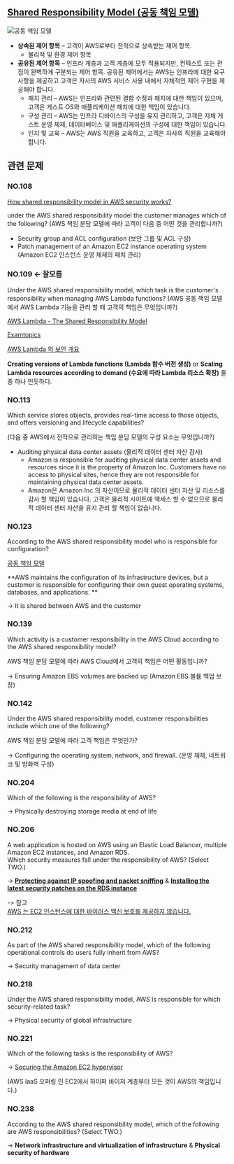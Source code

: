 ## [Shared Responsibility Model (공동 책임 모델)](https://aws.amazon.com/compliance/shared-responsibility-model/?nc1=h_ls)

![공동 책임 모델](https://d1.awsstatic.com/security-center/Shared_Responsibility_Model_V2.59d1eccec334b366627e9295b304202faf7b899b.jpg)


   * **상속된 제어 항목** – 고객이 AWS로부터 전적으로 상속받는 제어 항목.
      * 물리적 및 환경 제어 항목
   * **공유된 제어 항목** – 인프라 계층과 고객 계층에 모두 적용되지만, 컨텍스트 또는 관점이 완벽하게 구분되는 제어 항목. 공유된 제어에서는 AWS는 인프라에 대한 요구 사항을 제공하고 고객은 자사의 AWS 서비스 사용 내에서 자체적인 제어 구현을 제공해야 합니다.
      * 패치 관리 – AWS는 인프라와 관련된 결함 수정과 패치에 대한 책임이 있으며, 고객은 게스트 OS와 애플리케이션 패치에 대한 책임이 있습니다.
      * 구성 관리 – AWS는 인프라 디바이스의 구성을 유지 관리하고, 고객은 자체 게스트 운영 체제, 데이터베이스 및 애플리케이션의 구성에 대한 책임이 있습니다.
      * 인지 및 교육 – AWS는 AWS 직원을 교육하고, 고객은 자사의 직원을 교육해야 합니다.

## 관련 문제

### NO.108 

[How shared responsibility model in AWS security works?](https://www.whizlabs.com/blog/aws-security-shared-responsibility/)

under the AWS shared responsibility model the customer manages which of the following? (AWS 책임 분담 모델에 따라 고객이 다음 중 어떤 것을 관리합니까?)

   * Security group and ACL configuration (보안 그룹 및 ACL 구성)
   * Patch management of an Amazon EC2 instance operating system (Amazon EC2 인스턴스 운영 체제의 패치 관리)

### NO.109 <- 잘모름

Under the AWS shared responsibility model, which task is the customer's responsibility when managing AWS Lambda functions? (AWS 공동 책임 모델에서 AWS Lambda 기능을 관리 할 때 고객의 책임은 무엇입니까?)

[AWS Lambda - The Shared Responsibility Model](https://docs.aws.amazon.com/ko_kr/whitepapers/latest/security-overview-aws-lambda/the-shared-responsibility-model.html)

[Examtopics](https://www.examtopics.com/discussions/amazon/view/43861-exam-aws-certified-cloud-practitioner-topic-1-question-544/)

[AWS Lambda 의 보안 개요](https://buw.medium.com/aws-lambda%EC%9D%98-%EB%B3%B4%EC%95%88-%EA%B0%9C%EC%9A%94-1-2-21a49a9448dc)

**Creating versions of Lambda functions (Lambda 함수 버전 생성)** or **Scaling Lambda resources according to demand (수요에 따라 Lambda 리소스 확장)** 둘 중 하나 인듯하다.

### NO.113 

Which service stores objects, provides real-time access to those objects, and offers versioning and lifecycle capabilities?

(다음 중 AWS에서 전적으로 관리하는 책임 분담 모델의 구성 요소는 무엇입니까?)

   * Auditing physical data center assets (물리적 데이터 센터 자산 감사)
      * Amazon is responsible for auditing physical data center assets and resources since it is the property of Amazon Inc. Customers have no access to physical sites, hence they are not responsible for maintaining physical data center assets.
      *  Amazon은 Amazon Inc.의 자산이므로 물리적 데이터 센터 자산 및 리소스를 감사 할 책임이 있습니다. 고객은 물리적 사이트에 액세스 할 수 없으므로 물리적 데이터 센터 자산을 유지 관리 할 책임이 없습니다.

### NO.123 

According to the AWS shared responsibility model who is responsible for configuration?

[공동 책임 모델](https://aws.amazon.com/ko/compliance/shared-responsibility-model/)

**AWS maintains the configuration of its infrastructure devices, but a customer is responsible for configuring their own guest operating systems, databases, and applications. **

-> It is shared between AWS and the customer

### NO.139 
Which activity is a customer responsibility in the AWS Cloud according to the AWS shared responsibility model?

AWS 책임 분담 모델에 따라 AWS Cloud에서 고객의 책임은 어떤 활동입니까?

-> Ensuring Amazon EBS volumes are backed up (Amazon EBS 볼륨 백업 보장)

### NO.142 
Under the AWS shared responsibility model, customer responsibilities include which one of the following?

AWS 책임 분담 모델에 따라 고객 책임은 무엇인가?

-> Configuring the operating system, network, and firewall. (운영 체제, 네트워크 및 방화벽 구성)

### NO.204 
Which of the following is the responsibility of AWS?

-> Physically destroying storage media at end of life

### NO.206 
A web application is hosted on AWS using an Elastic Load Balancer, multiple Amazon EC2 instances, and Amazon RDS.<br/> Which security measures fall under the responsibility of AWS? (Select TWO.)

-> [**Protecting against IP spoofing and packet sniffing**](https://personal.utdallas.edu/~muratk/courses/cloud11f_files/AWS_Security_Whitepaper.pdf) & [**Installing the latest security patches on the RDS instance**](https://docs.aws.amazon.com/ko_kr/AmazonRDS/latest/UserGuide/UsingWithRDS.html)

-> 참고 <br/>[AWS 는 EC2 인스턴스에 대한 바이러스 백신 보호를 제공하지 않습니다.](https://d1.awsstatic.com/whitepapers/compliance/KO_Whitepapers/AWS_Anitian_Workbook_PCI_Cloud_Compliance_KO.pdf)

### NO.212 
As part of the AWS shared responsibility model, which of the following operational controls do users fully inherit from AWS?

-> Security management of data center

### NO.218 
Under the AWS shared responsibility model, AWS is responsible for which security-related task?

-> Physical security of global infrastructure

### NO.221 
Which of the following tasks is the responsibility of AWS?

-> [Securing the Amazon EC2 hypervisor](https://www.mindpointgroup.com/blog/the-aws-shared-responsibility-model-part-1-security-in-the-cloud/)

(AWS IaaS 오퍼링 인 EC2에서 하이퍼 바이저 계층부터 모든 것이 AWS의 책임입니다.)

### NO.238 
According to the AWS shared responsibility model, which of the following are AWS responsibilities? (Select TWO.)

-> **Network infrastructure and virtualization of infrastructure** & **Physical security of hardware**
